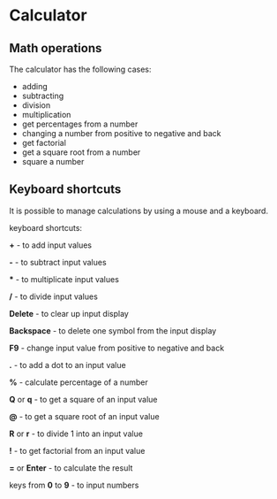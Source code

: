 # Calculator

## Math operations

The calculator has the following cases:

- adding
- subtracting
- division
- multiplication
- get percentages from a number
- changing a number from positive to negative and back
- get factorial
- get a square root from a number
- square a number

## Keyboard shortcuts

It is possible to manage calculations by using a mouse and a keyboard.

keyboard shortcuts:

**+** - to add input values

**-** - to subtract input values

**\*** - to multiplicate input values

**/** - to divide input values

**Delete** - to clear up input display

**Backspace** - to delete one symbol from the input display

**F9** - change input value from positive to negative and back

**.** - to add a dot to an input value

**%** - calculate percentage of a number

**Q** or **q** - to get a square of an input value

**@** - to get a square root of an input value

**R** or **r** - to divide 1 into an input value

**!** - to get factorial from an input value

**=** or **Enter** - to calculate the result

keys from **0** to **9** - to input numbers
